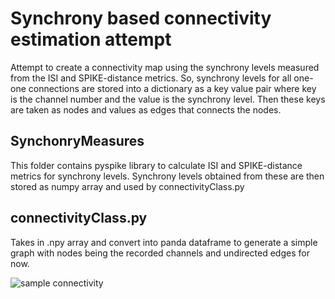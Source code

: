 # Synchrony based connectivity estimation attempt

Attempt to create a connectivity map using the synchrony levels measured from the ISI and SPIKE-distance metrics. So, synchrony levels for all one-one connections are stored into a dictionary as a key value pair where key is the channel number and the value is the synchrony level. Then these keys are taken as nodes and values as edges that connects the nodes. 

## SynchonryMeasures 
This folder contains pyspike library to calculate ISI and SPIKE-distance metrics for synchrony levels. Synchrony levels obtained from these are then stored as numpy array and used by connectivityClass.py

## connectivityClass.py
Takes in .npy array and convert into panda dataframe to generate a simple graph with nodes being the recorded channels and undirected edges for now.


 ![sample connectivity](https://raw.githubusercontent.com/LamaNIkesh/FunctionalConnectivity-/images/Connectivity_500.png)	
